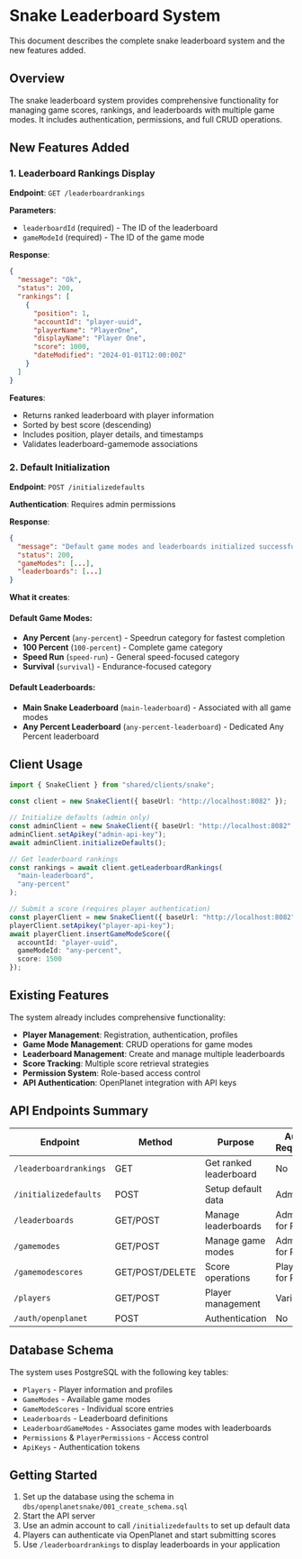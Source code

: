 # Snake Leaderboard System

This document describes the complete snake leaderboard system and the new features added.

## Overview

The snake leaderboard system provides comprehensive functionality for managing game scores, rankings, and leaderboards with multiple game modes. It includes authentication, permissions, and full CRUD operations.

## New Features Added

### 1. Leaderboard Rankings Display

**Endpoint**: `GET /leaderboardrankings`

**Parameters**:
- `leaderboardId` (required) - The ID of the leaderboard
- `gameModeId` (required) - The ID of the game mode

**Response**:
```json
{
  "message": "Ok",
  "status": 200,
  "rankings": [
    {
      "position": 1,
      "accountId": "player-uuid",
      "playerName": "PlayerOne",
      "displayName": "Player One",
      "score": 1000,
      "dateModified": "2024-01-01T12:00:00Z"
    }
  ]
}
```

**Features**:
- Returns ranked leaderboard with player information
- Sorted by best score (descending)
- Includes position, player details, and timestamps
- Validates leaderboard-gamemode associations

### 2. Default Initialization

**Endpoint**: `POST /initializedefaults`

**Authentication**: Requires admin permissions

**Response**:
```json
{
  "message": "Default game modes and leaderboards initialized successfully",
  "status": 200,
  "gameModes": [...],
  "leaderboards": [...]
}
```

**What it creates**:

#### Default Game Modes:
- **Any Percent** (`any-percent`) - Speedrun category for fastest completion
- **100 Percent** (`100-percent`) - Complete game category
- **Speed Run** (`speed-run`) - General speed-focused category
- **Survival** (`survival`) - Endurance-focused category

#### Default Leaderboards:
- **Main Snake Leaderboard** (`main-leaderboard`) - Associated with all game modes
- **Any Percent Leaderboard** (`any-percent-leaderboard`) - Dedicated Any Percent leaderboard

## Client Usage

```typescript
import { SnakeClient } from "shared/clients/snake";

const client = new SnakeClient({ baseUrl: "http://localhost:8082" });

// Initialize defaults (admin only)
const adminClient = new SnakeClient({ baseUrl: "http://localhost:8082" });
adminClient.setApikey("admin-api-key");
await adminClient.initializeDefaults();

// Get leaderboard rankings
const rankings = await client.getLeaderboardRankings(
  "main-leaderboard", 
  "any-percent"
);

// Submit a score (requires player authentication)
const playerClient = new SnakeClient({ baseUrl: "http://localhost:8082" });
playerClient.setApikey("player-api-key");
await playerClient.insertGameModeScore({
  accountId: "player-uuid",
  gameModeId: "any-percent",
  score: 1500
});
```

## Existing Features

The system already includes comprehensive functionality:

- **Player Management**: Registration, authentication, profiles
- **Game Mode Management**: CRUD operations for game modes
- **Leaderboard Management**: Create and manage multiple leaderboards
- **Score Tracking**: Multiple score retrieval strategies
- **Permission System**: Role-based access control
- **API Authentication**: OpenPlanet integration with API keys

## API Endpoints Summary

| Endpoint | Method | Purpose | Auth Required |
|----------|--------|---------|---------------|
| `/leaderboardrankings` | GET | Get ranked leaderboard | No |
| `/initializedefaults` | POST | Setup default data | Admin |
| `/leaderboards` | GET/POST | Manage leaderboards | Admin for POST |
| `/gamemodes` | GET/POST | Manage game modes | Admin for POST |
| `/gamemodescores` | GET/POST/DELETE | Score operations | Player for POST |
| `/players` | GET/POST | Player management | Various |
| `/auth/openplanet` | POST | Authentication | No |

## Database Schema

The system uses PostgreSQL with the following key tables:
- `Players` - Player information and profiles
- `GameModes` - Available game modes
- `GameModeScores` - Individual score entries
- `Leaderboards` - Leaderboard definitions
- `LeaderboardGameModes` - Associates game modes with leaderboards
- `Permissions` & `PlayerPermissions` - Access control
- `ApiKeys` - Authentication tokens

## Getting Started

1. Set up the database using the schema in `dbs/openplanetsnake/001_create_schema.sql`
2. Start the API server
3. Use an admin account to call `/initializedefaults` to set up default data
4. Players can authenticate via OpenPlanet and start submitting scores
5. Use `/leaderboardrankings` to display leaderboards in your application